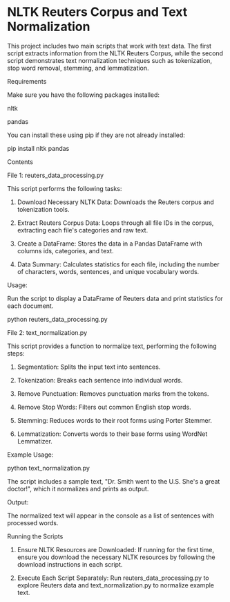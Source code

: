 # NLTK Reuters Corpus and Text Normalization

This project includes two main scripts that work with text data. The first script extracts information from the NLTK Reuters Corpus, while the second script demonstrates text normalization techniques such as tokenization, stop word removal, stemming, and lemmatization.

Requirements

Make sure you have the following packages installed:

nltk

pandas


You can install these using pip if they are not already installed:

pip install nltk pandas

Contents

File 1: reuters_data_processing.py

This script performs the following tasks:

1. Download Necessary NLTK Data: Downloads the Reuters corpus and tokenization tools.


2. Extract Reuters Corpus Data: Loops through all file IDs in the corpus, extracting each file's categories and raw text.


3. Create a DataFrame: Stores the data in a Pandas DataFrame with columns ids, categories, and text.


4. Data Summary: Calculates statistics for each file, including the number of characters, words, sentences, and unique vocabulary words.



Usage:

Run the script to display a DataFrame of Reuters data and print statistics for each document.

python reuters_data_processing.py

File 2: text_normalization.py

This script provides a function to normalize text, performing the following steps:

1. Segmentation: Splits the input text into sentences.


2. Tokenization: Breaks each sentence into individual words.


3. Remove Punctuation: Removes punctuation marks from the tokens.


4. Remove Stop Words: Filters out common English stop words.


5. Stemming: Reduces words to their root forms using Porter Stemmer.


6. Lemmatization: Converts words to their base forms using WordNet Lemmatizer.



Example Usage:

python text_normalization.py

The script includes a sample text, "Dr. Smith went to the U.S. She's a great doctor!", which it normalizes and prints as output.

Output:

The normalized text will appear in the console as a list of sentences with processed words.

Running the Scripts

1. Ensure NLTK Resources are Downloaded: If running for the first time, ensure you download the necessary NLTK resources by following the download instructions in each script.


2. Execute Each Script Separately: Run reuters_data_processing.py to explore Reuters data and text_normalization.py to normalize example text.




